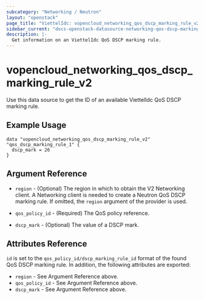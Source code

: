 ```yaml
---
subcategory: "Networking / Neutron"
layout: "openstack"
page_title: "ViettelIdc: vopencloud_networking_qos_dscp_marking_rule_v2"
sidebar_current: "docs-openstack-datasource-networking-qos-dscp-marking-rule-v2"
description: |-
  Get information on an ViettelIdc QoS DSCP marking rule.
---
```


# vopencloud\_networking\_qos\_dscp\_marking\_rule\_v2

Use this data source to get the ID of an available ViettelIdc QoS DSCP marking rule.

## Example Usage

```hcl
data "vopencloud_networking_qos_dscp_marking_rule_v2" "qos_dscp_marking_rule_1" {
  dscp_mark = 26
}
```

## Argument Reference

* `region` - (Optional) The region in which to obtain the V2 Networking client.
    A Networking client is needed to create a Neutron QoS DSCP marking rule. If omitted, the
    `region` argument of the provider is used.

* `qos_policy_id` - (Required) The QoS policy reference.

* `dscp_mark` - (Optional) The value of a DSCP mark.


## Attributes Reference

`id` is set to the `qos_policy_id/dscp_marking_rule_id` format of the found QoS DSCP marking rule.
In addition, the following attributes are exported:

* `region` - See Argument Reference above.
* `qos_policy_id` - See Argument Reference above.
* `dscp_mark` - See Argument Reference above.